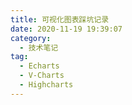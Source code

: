 ```yaml
---
title: 可视化图表踩坑记录
date: 2020-11-19 19:39:07
category:
  - 技术笔记
tag:
  - Echarts
  - V-Charts
  - Highcharts
---
```

